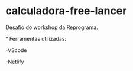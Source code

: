 # calculadora-free-lancer
Desafio do workshop da Reprograma.

° Ferramentas utilizadas:

-VScode

-Netlify
